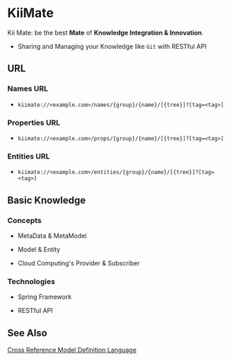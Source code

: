 # KiiMate

Kii Mate: be the best **Mate** of **Knowledge Integration & Innovation**.

* Sharing and Managing your Knowledge like `Git` with RESTful API

## URL

### Names URL

* `kiimate://<example.com>/names/{group}/{name}/[{tree}]?[tag=<tag>]`

### Properties URL

* `kiimate://<example.com>/props/{group}/{name}/[{tree}]?[tag=<tag>]`

### Entities URL

* `kiimate://<example.com>/entities/{group}/{name}/[{tree}]?[tag=<tag>]`


## Basic Knowledge

### Concepts

* MetaData & MetaModel

* Model & Entity

* Cloud Computing's Provider & Subscriber

### Technologies

* Spring Framework

* RESTful API

## See Also

[Cross Reference Model Definition Language](crmdl.md)